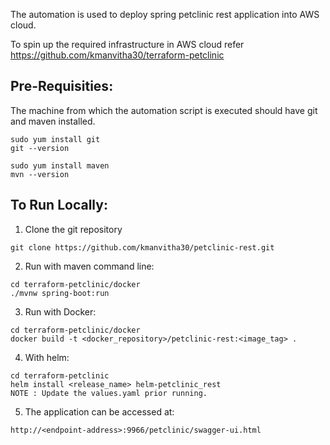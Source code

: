 The automation is used to deploy spring petclinic rest application into AWS cloud.

To spin up the required infrastructure in AWS cloud refer https://github.com/kmanvitha30/terraform-petclinic


## Pre-Requisities:
The machine from which the automation script is executed should have git and maven installed.
```
sudo yum install git
git --version

sudo yum install maven
mvn --version
```

## To Run Locally:
1. Clone the git repository  
```
git clone https://github.com/kmanvitha30/petclinic-rest.git
```

2. Run with maven command line:
```
cd terraform-petclinic/docker
./mvnw spring-boot:run
```

3. Run with Docker:
```
cd terraform-petclinic/docker
docker build -t <docker_repository>/petclinic-rest:<image_tag> .
```

4. With helm:
```
cd terraform-petclinic
helm install <release_name> helm-petclinic_rest
NOTE : Update the values.yaml prior running.
```

5. The application can be accessed at:
```
http://<endpoint-address>:9966/petclinic/swagger-ui.html
```